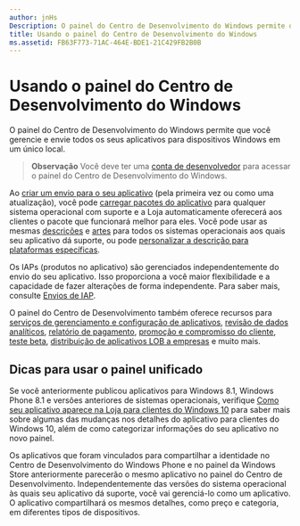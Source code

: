 ```yaml
---
author: jnHs
Description: O painel do Centro de Desenvolvimento do Windows permite que você gerencie e envie todos os seus aplicativos para dispositivos Windows em um único local.
title: Usando o painel do Centro de Desenvolvimento do Windows
ms.assetid: FB63F773-71AC-464E-BDE1-21C429FB2B0B
---
```


# Usando o painel do Centro de Desenvolvimento do Windows


O painel do Centro de Desenvolvimento do Windows permite que você gerencie e envie todos os seus aplicativos para dispositivos Windows em um único local.

> **Observação** Você deve ter uma [conta de desenvolvedor](http://go.microsoft.com/fwlink/p/?LinkId=615100) para acessar o painel do Centro de Desenvolvimento do Windows.

Ao [criar um envio para o seu aplicativo](app-submissions.md) (pela primeira vez ou como uma atualização), você pode [carregar pacotes do aplicativo](upload-app-packages.md) para qualquer sistema operacional com suporte e a Loja automaticamente oferecerá aos clientes o pacote que funcionará melhor para eles. Você pode usar as mesmas [descrições](create-app-descriptions.md) e [artes](app-screenshots-and-images.md) para todos os sistemas operacionais aos quais seu aplicativo dá suporte, ou pode [personalizar a descrição para plataformas específicas](create-platform-specific-descriptions.md).

Os IAPs (produtos no aplicativo) são gerenciados independentemente do envio do seu aplicativo. Isso proporciona a você maior flexibilidade e a capacidade de fazer alterações de forma independente. Para saber mais, consulte [Envios de IAP](iap-submissions.md).

O painel do Centro de Desenvolvimento também oferece recursos para [serviços de gerenciamento e configuração de aplicativos](app-management-and-services.md), [revisão de dados analíticos](analytics.md), [relatório de pagamento](payout-summary.md), [promoção e compromisso do cliente](app-promotion-and-customer-engagement.md), [teste beta](beta-testing-and-targeted-distribution.md), [distribuição de aplicativos LOB a empresas](distribute-lob-apps-to-enterprises.md) e muito mais.

## Dicas para usar o painel unificado

Se você anteriormente publicou aplicativos para Windows 8.1, Windows Phone 8.1 e versões anteriores de sistemas operacionais, verifique [Como seu aplicativo aparece na Loja para clientes do Windows 10](how-your-app-appears-in-the-store-for-windows-10-customers.md) para saber mais sobre algumas das mudanças nos detalhes do aplicativo para clientes do Windows 10, além de como categorizar informações do seu aplicativo no novo painel.

Os aplicativos que foram vinculados para compartilhar a identidade no Centro de Desenvolvimento do Windows Phone e no painel da Windows Store anteriormente parecerão o mesmo aplicativo no painel do Centro de Desenvolvimento. Independentemente das versões do sistema operacional às quais seu aplicativo dá suporte, você vai gerenciá-lo como um aplicativo. O aplicativo compartilhará os mesmos detalhes, como preço e categoria, em diferentes tipos de dispositivos.

 

 






<!--HONumber=May16_HO2-->


